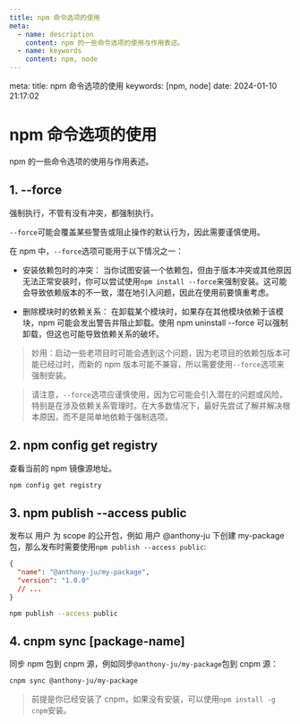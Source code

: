 ```yaml
---
title: npm 命令选项的使用
meta:
  - name: description
    content: npm 的一些命令选项的使用与作用表述。
  - name: keywords
    content: npm, node
---
```


<route lang="yaml">
meta:
  title: npm 命令选项的使用
  keywords: [npm, node]
  date: 2024-01-10 21:17:02
</route>

# npm 命令选项的使用

npm 的一些命令选项的使用与作用表述。

## 1. --force

强制执行，不管有没有冲突，都强制执行。

`--force`可能会覆盖某些警告或阻止操作的默认行为，因此需要谨慎使用。

在 npm 中，`--force`选项可能用于以下情况之一：

- 安装依赖包时的冲突： 当你试图安装一个依赖包，但由于版本冲突或其他原因无法正常安装时，你可以尝试使用`npm install --force`来强制安装。这可能会导致依赖版本的不一致，潜在地引入问题，因此在使用前要慎重考虑。

- 删除模块时的依赖关系： 在卸载某个模块时，如果存在其他模块依赖于该模块，npm 可能会发出警告并阻止卸载。使用 npm uninstall --force 可以强制卸载，但这也可能导致依赖关系的破坏。

> 妙用：启动一些老项目时可能会遇到这个问题，因为老项目的依赖包版本可能已经过时，而新的 npm 版本可能不兼容，所以需要使用`--force`选项来强制安装。

> 请注意，`--force`选项应谨慎使用，因为它可能会引入潜在的问题或风险，特别是在涉及依赖关系管理时。在大多数情况下，最好先尝试了解并解决根本原因，而不是简单地依赖于强制选项。

## 2. npm config get registry

查看当前的 npm 镜像源地址。

```bash
npm config get registry
```

## 3. npm publish --access public

发布以 用户 为 scope 的公开包，例如 用户 @anthony-ju 下创建 my-package 包，那么发布时需要使用`npm publish --access public`:

```json
{
  "name": "@anthony-ju/my-package",
  "version": "1.0.0"
  // ...
}
```

```bash
npm publish --access public
```

## 4. cnpm sync [package-name]

同步 npm 包到 cnpm 源，例如同步`@anthony-ju/my-package`包到 cnpm 源：

```bash
cnpm sync @anthony-ju/my-package
```

> 前提是你已经安装了 cnpm，如果没有安装，可以使用`npm install -g cnpm`安装。
